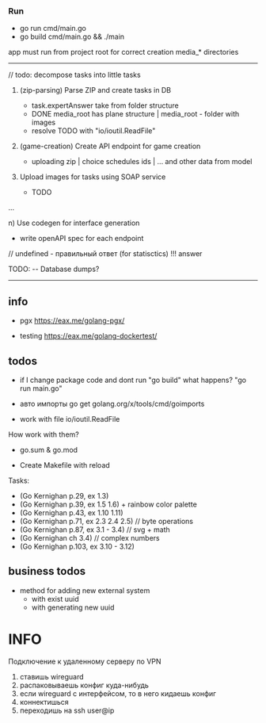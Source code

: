 ### Run

- go run cmd/main.go
- go build cmd/main.go && ./main

app must run from project root for correct creation media_* directories

----------------------

// todo: decompose tasks into little tasks

1) (zip-parsing) Parse ZIP and create tasks in DB
   * task.expertAnswer take from folder structure
   * DONE media_root has plane structure | media_root - folder with images
   * resolve TODO with "io/ioutil.ReadFile"

2) (game-creation) Create API endpoint for game creation
   * uploading zip | choice schedules ids | ... and other data from model

3) Upload images for tasks using SOAP service
   * TODO

...

n) Use codegen for interface generation
   * write openAPI spec for each endpoint

// undefined - правильный ответ (for statisctics) !!! answer

TODO: 
-- Database dumps?

------------

## info
* pgx
https://eax.me/golang-pgx/

* testing
https://eax.me/golang-dockertest/

## todos

* if I change package code and dont run "go build" what happens? "go run main.go"

* авто импорты
go get golang.org/x/tools/cmd/goimports

* work with file 
io/ioutil.ReadFile

How work with them?
* go.sum & go.mod

* Create Makefile with reload

Tasks:
* (Go Kernighan p.29, ex 1.3)
* (Go Kernighan p.39, ex 1.5 1.6) + rainbow color palette
* (Go Kernighan p.43, ex 1.10 1.11)
* (Go Kernighan p.71, ex 2.3 2.4 2.5) // byte operations
* (Go Kernighan p.87, ex 3.1 - 3.4) // svg + math
* (Go Kernighan ch 3.4) // complex numbers
* (Go Kernighan p.103, ex 3.10 - 3.12)

## business todos
* method for adding new external system
    * with exist uuid
    * with generating new uuid


# INFO

Подключение к удаленному серверу по VPN
1) ставишь wireguard
2) распаковываешь конфиг куда-нибудь
3) если wireguard с интерфейсом, то в него кидаешь конфиг
4) коннектишься
5) переходишь на ssh user@ip